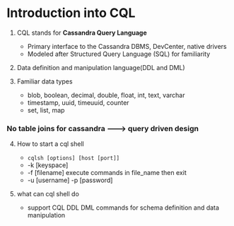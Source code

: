 # Introduction into CQL

1) CQL stands for **Cassandra Query Language**
	* Primary interface to the Cassandra DBMS, DevCenter, native drivers
	* Modeled after Structured Query Language (SQL) for familiarity
	
2) Data definition and manipulation language(DDL and DML)

3) Familiar data types
	* blob, boolean, decimal, double, float, int, text, varchar
	* timestamp, uuid, timeuuid, counter
	* set, list, map

### No table joins for cassandra ---> query driven design

4) How to start a cql shell
	* `cqlsh [options] [host [port]]`
	* -k [keyspace] 
	* -f [filename] execute commands in file_name then exit
	* -u [username] -p [password]

5) what can cql shell do
	* support CQL DDL DML commands for schema definition and data manipulation
